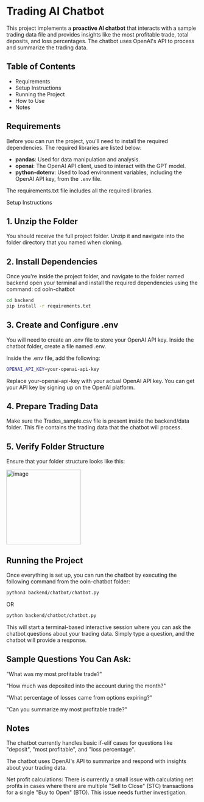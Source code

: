 # Trading AI Chatbot

This project implements a **proactive AI chatbot** that interacts with a sample trading data file and provides insights like the most profitable trade, total deposits, and loss percentages. The chatbot uses OpenAI's API to process and summarize the trading data.

## Table of Contents

- Requirements
- Setup Instructions
- Running the Project
- How to Use
- Notes

## Requirements

Before you can run the project, you'll need to install the required dependencies. The required libraries are listed below:

- **pandas**: Used for data manipulation and analysis.
- **openai**: The OpenAI API client, used to interact with the GPT model.
- **python-dotenv**: Used to load environment variables, including the OpenAI API key, from the `.env` file.

The requirements.txt file includes all the required libraries.

Setup Instructions


## 1. Unzip the Folder
   You should receive the full project folder. Unzip it and navigate into the folder directory that you named when cloning.

## 2. Install Dependencies
   Once you're inside the project folder, and navigate to the folder named backend open your terminal and install the required dependencies using the command:
   cd ooln-chatbot

```bash
cd backend
pip install -r requirements.txt
```

## 3. Create and Configure .env
   You will need to create an .env file to store your OpenAI API key.
   Inside the chatbot folder, create a file named .env.

   Inside the .env file, add the following:
   ```bash
   OPENAI_API_KEY=your-openai-api-key
   ```

   Replace your-openai-api-key with your actual OpenAI API key. You can get your API key by signing up on the OpenAI platform.

## 4. Prepare Trading Data
   Make sure the Trades_sample.csv file is present inside the backend/data folder. This file contains the trading data that the chatbot will process.

## 5. Verify Folder Structure
   Ensure that your folder structure looks like this:

<img width="196" alt="image" src="https://github.com/user-attachments/assets/64096dd4-952b-4710-9b50-a1f576c75a21" />
 
## Running the Project
Once everything is set up, you can run the chatbot by executing the following command from the ooln-chatbot folder:

```bash
python3 backend/chatbot/chatbot.py
```

OR

```bash
python backend/chatbot/chatbot.py
```

This will start a terminal-based interactive session where you can ask the chatbot questions about your trading data. Simply type a question, and the chatbot will provide a response.

## Sample Questions You Can Ask:
"What was my most profitable trade?"

"How much was deposited into the account during the month?"

"What percentage of losses came from options expiring?"

"Can you summarize my most profitable trade?"

## Notes
The chatbot currently handles basic if-elif cases for questions like "deposit", "most profitable", and "loss percentage".

The chatbot uses OpenAI's API to summarize and respond with insights about your trading data.

Net profit calculations: There is currently a small issue with calculating net profits in cases where there are multiple "Sell to Close" (STC) transactions for a single "Buy to Open" (BTO). This issue needs further investigation.

